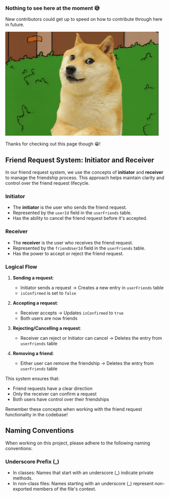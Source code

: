 ### Nothing to see here at the moment 😅

New contributors could get up to speed on how to contribute through here in future.

![Retreating Doge](memes/retreating-doge.gif)

Thanks for checking out this page though 😁!

## Friend Request System: Initiator and Receiver

In our friend request system, we use the concepts of **initiator** and **receiver** to manage the friendship process. This approach helps maintain clarity and control over the friend request lifecycle.

### Initiator

- The **initiator** is the user who sends the friend request.
- Represented by the `userId` field in the `userFriends` table.
- Has the ability to cancel the friend request before it's accepted.

### Receiver

- The **receiver** is the user who receives the friend request.
- Represented by the `friendUserId` field in the `userFriends` table.
- Has the power to accept or reject the friend request.

### Logical Flow

1. **Sending a request**:

   - Initiator sends a request → Creates a new entry in `userFriends` table
   - `isConfirmed` is set to `false`

2. **Accepting a request**:

   - Receiver accepts → Updates `isConfirmed` to `true`
   - Both users are now friends

3. **Rejecting/Cancelling a request**:

   - Receiver can reject or Initiator can cancel → Deletes the entry from `userFriends` table

4. **Removing a friend**:
   - Either user can remove the friendship → Deletes the entry from `userFriends` table

This system ensures that:

- Friend requests have a clear direction
- Only the receiver can confirm a request
- Both users have control over their friendships

Remember these concepts when working with the friend request functionality in the codebase!

## Naming Conventions

When working on this project, please adhere to the following naming conventions:

### Underscore Prefix (\_)

- In classes: Names that start with an underscore (\_) indicate private methods.
- In non-class files: Names starting with an underscore (\_) represent non-exported members of the file's context.
